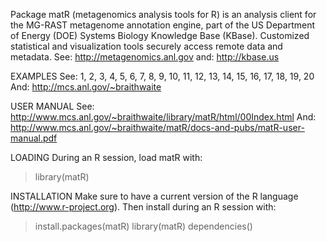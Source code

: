 Package matR (metagenomics analysis tools for R) is an analysis client for the 
MG-RAST metagenome annotation engine, part of the US Department of Energy (DOE)
Systems Biology Knowledge Base (KBase).  Customized statistical and visualization
tools securely access remote data and metadata.
See: http://metagenomics.anl.gov
and: http://kbase.us

EXAMPLES
See: 1, 2, 3, 4, 5, 6, 7, 8, 9, 10, 11, 12, 13, 14, 15, 16, 17, 18, 19, 20
And: http://mcs.anl.gov/~braithwaite

USER MANUAL
See: http://www.mcs.anl.gov/~braithwaite/library/matR/html/00Index.html
And: http://www.mcs.anl.gov/~braithwaite/matR/docs-and-pubs/matR-user-manual.pdf

LOADING
During an R session, load matR with:
> library(matR)

INSTALLATION
Make sure to have a current version of the R language (http://www.r-project.org).
Then install during an R session with:
> install.packages(matR)
> library(matR)
> dependencies()
